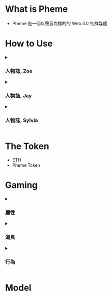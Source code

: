 # What is Pheme
* Pheme 是一個以聲音為標的的 Web 3.0 社群媒體

# How to Use
<details>
  <summary><h3>人物誌, Zoe</h3></summary>
  
```
```
</details>

<details>
  <summary><h3>人物誌, Jay</h3></summary>
  
```
```
</details>

<details>
  <summary><h3>人物誌, Sylvia</h3></summary>
  
```
```
</details>

# The Token
* ETH
* Pheme Token

# Gaming
<details>
  <summary><h3>屬性</h3></summary>

  <details>
    <summary>HP</summary>
    <blockquote>
    </blockquote>
  </details>

  <details>
    <summary>MP</summary>
    <blockquote>
    </blockquote>
  </details>
  
  <details>
    <summary>力量</summary>
    <blockquote>
    </blockquote>
  </details>
  
  <details>
    <summary>智力</summary>
    <blockquote>
    </blockquote>
  </details>
  
  <details>
    <summary>敏捷</summary>
    <blockquote>
    </blockquote>
  </details>
  
  <details>
    <summary>幸運</summary>
    <blockquote>
    </blockquote>
  </details>
  
  <details>
    <summary>等級</summary>
    <blockquote>
      灰 白 藍 黃 綠
    </blockquote>
  </details>
</details>

<details>
  <summary><h3>道具</h3></summary>

  <details>
    <summary>變聲器</summary>
    <blockquote>
      改變輸出的聲音
    </blockquote>
  </details>

  <details>
    <summary>麥克風</summary>
    <blockquote>
      增加聲音輸入的時長
    </blockquote>
  </details>

  <details>
    <summary>大聲公</summary>
    <blockquote>
      廣播功能
    </blockquote>
  </details>
  
  <details>
    <summary>替身使用的道具</summary>
    <blockquote>
      
    </blockquote>
  </details>
</details>

<details>
  <summary><h3>行為</h3></summary>

  <details>
    <summary>餵食</summary>
    <blockquote>
    </blockquote>
  </details>

  <details>
    <summary>裝備</summary>
    <blockquote>
    </blockquote>
  </details>

  <details>
    <summary>佈置</summary>
    <blockquote>
    </blockquote>
  </details>

  <details>
    <summary>旅行</summary>
    <blockquote>
      拜訪，對戰，...
    </blockquote>
  </details>
</details>

# Model
